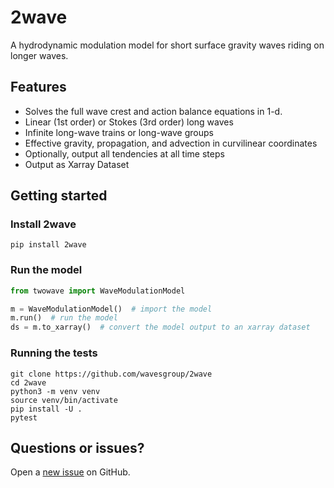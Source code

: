 # 2wave

A hydrodynamic modulation model for short surface gravity waves
riding on longer waves.

## Features

* Solves the full wave crest and action balance equations in 1-d.
* Linear (1st order) or Stokes (3rd order) long waves
* Infinite long-wave trains or long-wave groups
* Effective gravity, propagation, and advection in curvilinear coordinates
* Optionally, output all tendencies at all time steps
* Output as Xarray Dataset

## Getting started

### Install 2wave

```
pip install 2wave
```

### Run the model

```python
from twowave import WaveModulationModel

m = WaveModulationModel()  # import the model
m.run()  # run the model
ds = m.to_xarray()  # convert the model output to an xarray dataset
```

### Running the tests

```
git clone https://github.com/wavesgroup/2wave
cd 2wave
python3 -m venv venv
source venv/bin/activate
pip install -U .
pytest
```

## Questions or issues?

Open a [new issue](https://github.com/wavesgroup/2wave/issues/new) on GitHub.
